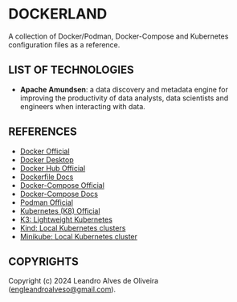 # DOCKERLAND

A collection of Docker/Podman, Docker-Compose and Kubernetes configuration files as a reference.

## LIST OF TECHNOLOGIES
- **Apache Amundsen**: a data discovery and metadata engine for improving the productivity of data analysts, data scientists and engineers when interacting with data.

## REFERENCES
- [Docker Official](https://www.docker.com/)
- [Docker Desktop](https://www.docker.com/products/docker-desktop/)
- [Docker Hub Official](https://www.docker.com/products/docker-hub/)
- [Dockerfile Docs](https://docs.docker.com/reference/)
- [Docker-Compose Official](https://docs.docker.com/compose/)
- [Docker-Compose Docs](https://docs.docker.com/compose/)
- [Podman Official](https://podman.io/)
- [Kubernetes (K8) Official](https://kubernetes.io/)
- [K3: Lightweight Kubernetes](https://k3s.io/)
- [Kind: Local Kubernetes clusters](https://kind.sigs.k8s.io/)
- [Minikube: Local Kubernetes cluster](https://minikube.sigs.k8s.io/)

## COPYRIGHTS
Copyright (c) 2024 Leandro Alves de Oliveira (engleandroalveso@gmail.com).